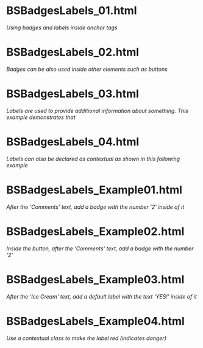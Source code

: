 # BSBadgesLabels_01.html
*Using badges and labels inside anchor tags*

# BSBadgesLabels_02.html
*Badges can be also used inside other elements such as buttons*

# BSBadgesLabels_03.html
*Labels are used to provide additional information about something. This example demonstrates that*

# BSBadgesLabels_04.html
*Labels can also be declared as contextual as shown in this following example*

# BSBadgesLabels_Example01.html
*After the 'Comments' text, add a badge with the number '2' inside of it*

# BSBadgesLabels_Example02.html
*Inside the button, after the 'Comments' text, add a badge with the number '2'*

# BSBadgesLabels_Example03.html
*After the 'Ice Cream' text, add a default label with the text 'YES!' inside of it*

# BSBadgesLabels_Example04.html
*Use a contextual class to make the label red (indicates danger)*